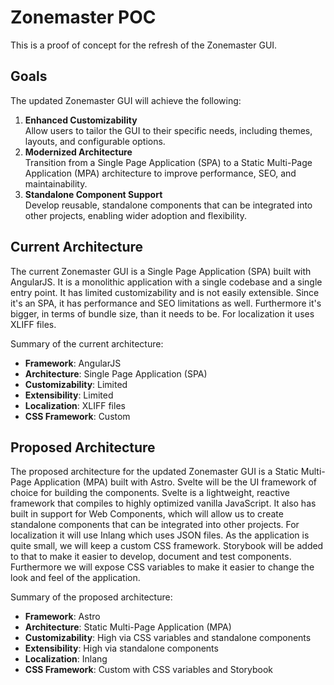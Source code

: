 # Zonemaster POC

This is a proof of concept for the refresh of the Zonemaster GUI.

## Goals

The updated Zonemaster GUI will achieve the following:

1. **Enhanced Customizability**\
   Allow users to tailor the GUI to their specific needs, including themes, layouts, and configurable options.
2. **Modernized Architecture**\
Transition from a Single Page Application (SPA) to a Static Multi-Page Application (MPA) architecture to improve performance, SEO, and maintainability.
3. **Standalone Component Support**\
Develop reusable, standalone components that can be integrated into other projects, enabling wider adoption and flexibility.

## Current Architecture

The current Zonemaster GUI is a Single Page Application (SPA) built with AngularJS. It is a monolithic application with a single codebase and a single entry point.
It has limited customizability and is not easily extensible. Since it's an SPA, it has performance and SEO limitations as well.
Furthermore it's bigger, in terms of bundle size, than it needs to be.
For localization it uses XLIFF files.

Summary of the current architecture:

- **Framework**: AngularJS
- **Architecture**: Single Page Application (SPA)
- **Customizability**: Limited
- **Extensibility**: Limited
- **Localization**: XLIFF files
- **CSS Framework**: Custom

## Proposed Architecture

The proposed architecture for the updated Zonemaster GUI is a Static Multi-Page Application (MPA) built with Astro.
Svelte will be the UI framework of choice for building the components. Svelte is a lightweight, reactive framework that compiles to highly optimized vanilla JavaScript. It also has built in support for Web Components, which will allow us to create standalone components that can be integrated into other projects.
For localization it will use Inlang which uses JSON files.
As the application is quite small, we will keep a custom CSS framework. Storybook will be added to that to make it easier to develop, document and test components.
Furthermore we will expose CSS variables to make it easier to change the look and feel of the application.

Summary of the proposed architecture:

- **Framework**: Astro
- **Architecture**: Static Multi-Page Application (MPA)
- **Customizability**: High via CSS variables and standalone components
- **Extensibility**: High via standalone components
- **Localization**: Inlang
- **CSS Framework**: Custom with CSS variables and Storybook